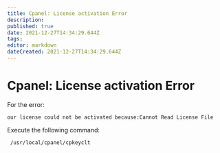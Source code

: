 ```yaml
---
title: Cpanel: License activation Error
description: 
published: true
date: 2021-12-27T14:34:29.644Z
tags: 
editor: markdown
dateCreated: 2021-12-27T14:34:29.644Z
---
```


# Cpanel: License activation Error


For the error:


```
our license could not be activated because:Cannot Read License File 
```

Execute the following command:

```
 /usr/local/cpanel/cpkeyclt
```

